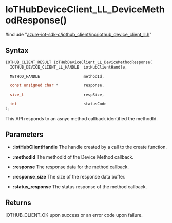 # IoTHubDeviceClient_LL_DeviceMethodResponse()

\#include "[azure-iot-sdk-c/iothub_client/inc/iothub_device_client_ll.h](../iot-c-ref-iothub-device-client-ll-h.md)"  

## Syntax

```C
IOTHUB_CLIENT_RESULT IoTHubDeviceClient_LL_DeviceMethodResponse(
  IOTHUB_DEVICE_CLIENT_LL_HANDLE  iotHubClientHandle,

  METHOD_HANDLE                   methodId,

  const unsigned char *           response,

  size_t                          respSize,

  int                             statusCode
);
```

This API responds to an asnyc method callback identified the methodId.

## Parameters
* **:iotHubClientHandle** The handle created by a call to the create function. 

* **:methodId** The methodId of the Device Method callback. 

* **:response** The response data for the method callback. 

* **:response_size** The size of the response data buffer. 

* **:status_response** The status response of the method callback.

## Returns
IOTHUB_CLIENT_OK upon success or an error code upon failure.

